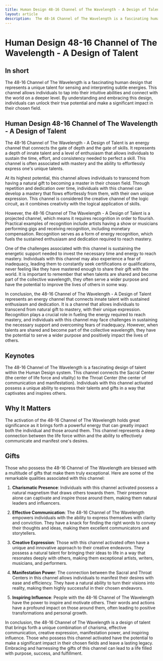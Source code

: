 ```yaml
---
title: Human Design 48-16 Channel of The Wavelength - A Design of Talent
layout: article
description:  The 48-16 Channel of The Wavelength is a fascinating human design that represents a unique talent for sensing and interpreting subtle energies. This channel allows individuals to tap into their intuitive abilities and connect with the world on a deeper level. By understanding and embracing this design, individuals can unlock their true potential and make a significant impact in their chosen field.
---
```

# Human Design 48-16 Channel of The Wavelength - A Design of Talent
## In short
 The 48-16 Channel of The Wavelength is a fascinating human design that represents a unique talent for sensing and interpreting subtle energies. This channel allows individuals to tap into their intuitive abilities and connect with the world on a deeper level. By understanding and embracing this design, individuals can unlock their true potential and make a significant impact in their chosen field.

## Human Design 48-16 Channel of The Wavelength - A Design of Talent
The 48-16 Channel of The Wavelength - A Design of Talent is an energy channel that connects the gate of depth and the gate of skills. It represents a depth of innate talent and a level of enthusiasm that allows individuals to sustain the time, effort, and consistency needed to perfect a skill. This channel is often associated with mastery and the ability to effortlessly express one's unique talents.

At its highest potential, this channel allows individuals to transcend from having a natural gift to becoming a master in their chosen field. Through repetition and dedication over time, individuals with this channel can develop a mastery that flows effortlessly from them, with their own unique expression. This channel is considered the creative channel of the logic circuit, as it combines creativity with the logical application of skills.

However, the 48-16 Channel of The Wavelength - A Design of Talent is a projected channel, which means it requires recognition in order to flourish. Practical examples of recognition include artists having a show or musicians performing gigs and receiving recognition, including monetary compensation. Recognition serves as a form of energy recognition, which fuels the sustained enthusiasm and dedication required to reach mastery.

One of the challenges associated with this channel is sustaining the energetic support needed to invest the necessary time and energy to reach mastery. Individuals with this channel may also experience a fear of inadequacy, leading them to constantly seek certifications or qualifications, never feeling like they have mastered enough to share their gift with the world. It is important to remember that when talents are shared and become part of the collective wavelength, they often serve a wider purpose and have the potential to improve the lives of others in some way.

In conclusion, the 48-16 Channel of The Wavelength - A Design of Talent represents an energy channel that connects innate talent with sustained enthusiasm and dedication. It is a channel that allows individuals to transcend from natural gift to mastery, with their unique expression. Recognition plays a crucial role in fueling the energy required to reach mastery, and individuals with this channel may face challenges in sustaining the necessary support and overcoming fears of inadequacy. However, when talents are shared and become part of the collective wavelength, they have the potential to serve a wider purpose and positively impact the lives of others.
## Keynotes

The 48-16 Channel of The Wavelength is a fascinating design of talent within the Human Design system. This channel connects the Sacral Center (the center of life force and vitality) to the Throat Center (the center of communication and manifestation). Individuals with this channel activated possess a unique ability to express their talents and gifts in a way that captivates and inspires others.

## Why It Matters

The activation of the 48-16 Channel of The Wavelength holds great significance as it brings forth a powerful energy that can greatly impact both the individual and those around them. This channel represents a deep connection between the life force within and the ability to effectively communicate and manifest one's desires.

## Gifts

Those who possess the 48-16 Channel of The Wavelength are blessed with a multitude of gifts that make them truly exceptional. Here are some of the remarkable qualities associated with this channel:

1. **Charismatic Presence**: Individuals with this channel activated possess a natural magnetism that draws others towards them. Their presence alone can captivate and inspire those around them, making them natural leaders and influencers.

2. **Effective Communication**: The 48-16 Channel of The Wavelength empowers individuals with the ability to express themselves with clarity and conviction. They have a knack for finding the right words to convey their thoughts and ideas, making them excellent communicators and storytellers.

3. **Creative Expression**: Those with this channel activated often have a unique and innovative approach to their creative endeavors. They possess a natural talent for bringing their ideas to life in a way that resonates deeply with others, making them exceptional artists, writers, musicians, and performers.

4. **Manifestation Power**: The connection between the Sacral and Throat Centers in this channel allows individuals to manifest their desires with ease and efficiency. They have a natural ability to turn their visions into reality, making them highly successful in their chosen endeavors.

5. **Inspiring Influence**: People with the 48-16 Channel of The Wavelength have the power to inspire and motivate others. Their words and actions have a profound impact on those around them, often leading to positive transformations and personal growth.

In conclusion, the 48-16 Channel of The Wavelength is a design of talent that brings forth a unique combination of charisma, effective communication, creative expression, manifestation power, and inspiring influence. Those who possess this channel activated have the potential to make a significant impact in their chosen fields and leave a lasting legacy. Embracing and harnessing the gifts of this channel can lead to a life filled with purpose, success, and fulfillment.